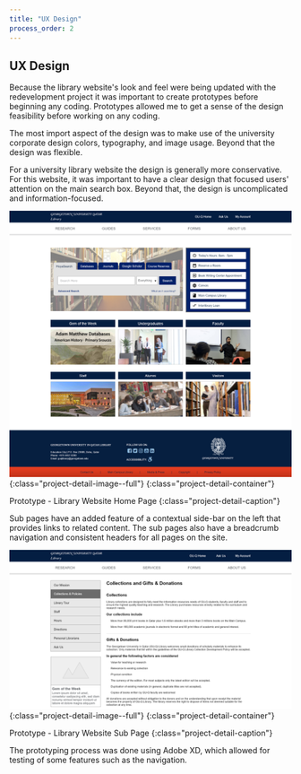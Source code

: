 ```yaml
---
title: "UX Design"
process_order: 2
---
```

## UX Design

Because the library website's look and feel were being updated with the redevelopment project it was important to create prototypes before beginning any coding. Prototypes allowed me to get a sense of the design feasibility before working on any coding.

The most import aspect of the design was to make use of the university corporate design colors, typography, and image usage. Beyond that the design was flexible.

For a university library website the design is generally more conservative. For this website, it was important to have a clear design that focused users' attention on the main search box. Beyond that, the design is uncomplicated and information-focused.

![Prototype - Library Website Home Page](../../assets/img/project/library-website-prototype-home-page.png){:class="project-detail-image--full"}
{:class="project-detail-container"}

Prototype - Library Website Home Page
{:class="project-detail-caption"}

Sub pages have an added feature of a contextual side-bar on the left that provides links to related content. The sub pages also have a breadcrumb navigation and consistent headers for all pages on the site.

![Prototype - Library Website Sub Page](../../assets/img/project/library-website-prototype-sub-page.png){:class="project-detail-image--full"}
{:class="project-detail-container"}

Prototype - Library Website Sub Page
{:class="project-detail-caption"}

The prototyping process was done using Adobe XD, which allowed for testing of some features such as the navigation.